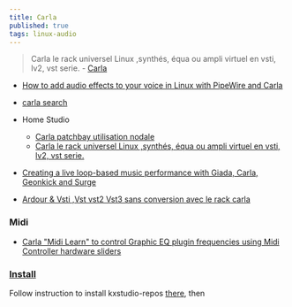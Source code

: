 ```yaml
---
title: Carla
published: true
tags: linux-audio
---
```

> Carla le rack universel Linux ,synthés, équa ou ampli virtuel en vsti, lv2, vst serie. - [Carla](https://kx.studio/Applications:Carla)


- [How to add audio effects to your voice in Linux with PipeWire and Carla ](https://www.youtube.com/watch?v=JtMSLkolITE)

- [carla search](https://www.youtube.com/results?search_query=carla+kxstudio)
- Home Studio
	- [Carla patchbay utilisation nodale](https://www.youtube.com/watch?v=6hN7yZivOio)
	- [Carla le rack universel Linux ,synthés, équa ou ampli virtuel en vsti, lv2, vst serie.](https://www.youtube.com/watch?v=xD2h8TJzLWU)	
- [Creating a live loop-based music performance with Giada, Carla, Geonkick and Surge](https://www.youtube.com/watch?v=7dR_Zo4Y5fA)
- [Ardour & Vsti ,Vst vst2 Vst3 sans conversion avec le rack carla](https://www.youtube.com/watch?v=MN3lSs4Fblw)

### Midi
- [Carla "Midi Learn" to control Graphic EQ plugin frequencies using Midi Controller hardware sliders](https://www.youtube.com/watch?v=7Kp-2NtBEVk)

### [Install](https://kx.studio/Applications:Catia)

Follow instruction to install kxstudio-repos [there](https://kx.studio/Repositories), then
